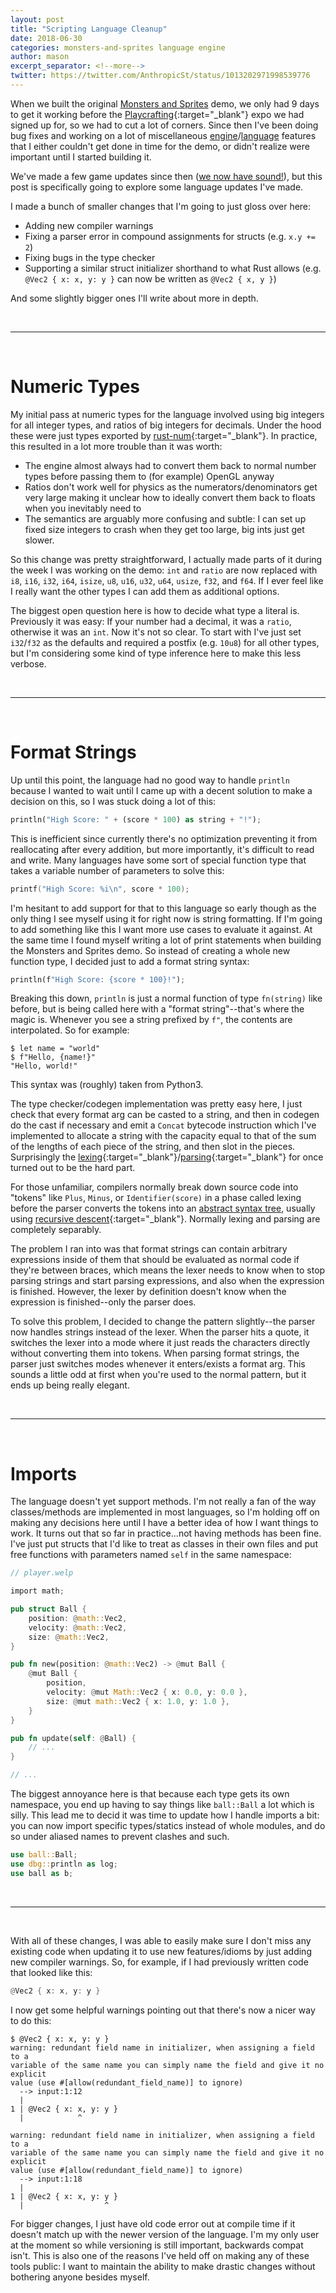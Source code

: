 ```yaml
---
layout: post
title: "Scripting Language Cleanup"
date: 2018-06-30
categories: monsters-and-sprites language engine
author: mason
excerpt_separator: <!--more-->
twitter: https://twitter.com/AnthropicSt/status/1013202971998539776
---
```


When we built the original [Monsters and Sprites](/monsters-and-sprites) demo, we only had 9 days to get it working before the [Playcrafting](https://playcrafting.com/){:target="_blank"} expo we had signed up for, so we had to cut a lot of corners. Since then I've been doing bug fixes and working on a lot of miscellaneous [engine](https://masonremaley.com/projects/game-engine/)/[language](https://masonremaley.com/projects/scripting-language/) features that I either couldn't get done in time for the demo, or didn't realize were important until I started building it.

We've made a few game updates since then ([we now have sound!](https://twitter.com/AnthropicSt/status/1010568311690743808)), but this post is specifically going to explore some language updates I've made.

I made a bunch of smaller changes that I'm going to just gloss over here:

- Adding new compiler warnings
- Fixing a parser error in compound assignments for structs (e.g. `x.y += 2`)
- Fixing bugs in the type checker
- Supporting a similar struct initializer shorthand to what Rust allows (e.g. `@Vec2 { x: x, y: y }` can now be written as `@Vec2 { x, y }`)

And some slightly bigger ones I'll write about more in depth.

<!--more-->

<br>

---

<br>

# Numeric Types

My initial pass at numeric types for the language involved using big integers for all integer types, and ratios of big integers for decimals. Under the hood these were just types exported by [rust-num](https://github.com/rust-num/num){:target="_blank"}. In practice, this resulted in a lot more trouble than it was worth:

- The engine almost always had to convert them back to normal number types before passing them to (for example) OpenGL anyway
- Ratios don't work well for physics as the numerators/denominators get very large making it unclear how to ideally convert them back to floats when you inevitably need to
- The semantics are arguably more confusing and subtle: I can set up fixed size integers to crash when they get too large, big ints just get slower.

So this change was pretty straightforward, I actually made parts of it during the week I was working on the demo: `int` and `ratio` are now replaced with `i8`, `i16`, `i32`, `i64`, `isize`, `u8`, `u16`, `u32`, `u64`, `usize`, `f32`, and `f64`. If I ever feel like I really want the other types I can add them as additional options.

The biggest open question here is how to decide what type a literal is. Previously it was easy: If your number had a decimal, it was a `ratio`, otherwise it was an `int`. Now it's not so clear. To start with I've just set `i32`/`f32` as the defaults and required a postfix (e.g. `10u8`) for all other types, but I'm considering some kind of type inference here to make this less verbose.

<br>

---

<br>

# Format Strings

Up until this point, the language had no good way to handle `println` because I wanted to wait until I came up with a decent solution to make a decision on this, so I was stuck doing a lot of this:

```rust
println("High Score: " + (score * 100) as string + "!");
```

This is inefficient since currently there's no optimization preventing it from reallocating after every addition, but more importantly, it's difficult to read and write. Many languages have some sort of special function type that takes a variable number of parameters to solve this:

```c
printf("High Score: %i\n", score * 100);
```

I'm hesitant to add support for that to this language so early though as the only thing I see myself using it for right now is string formatting. If I'm going to add something like this I want more use cases to evaluate it against. At the same time I found myself writing a lot of print statements when building the Monsters and Sprites demo. So instead of creating a whole new function type, I decided just to add a format string syntax:

```rust
println(f"High Score: {score * 100}!");
```

Breaking this down, `println` is just a normal function of type `fn(string)` like before, but is being called here with a "format string"--that's where the magic is. Whenever you see a string prefixed by `f"`, the contents are interpolated. So for example:

```
$ let name = "world"
$ f"Hello, {name!}"
"Hello, world!"
```

This syntax was (roughly) taken from Python3.

The type checker/codegen implementation was pretty easy here, I just check that every format arg can be casted to a string, and then in codegen do the cast if necessary and emit a `Concat` bytecode instruction which I've implemented to allocate a string with the capacity equal to that of the sum of the lengths of each piece of the string, and then slot in the pieces. Surprisingly the [lexing](https://en.wikipedia.org/wiki/Lexical_analysis){:target="_blank"}/[parsing](https://en.wikipedia.org/wiki/Parsing){:target="_blank"} for once turned out to be the hard part.

For those unfamiliar, compilers normally break down source code into "tokens" like `Plus`, `Minus`, or `Identifier(score)` in a phase called lexing before the parser converts the tokens into an [abstract syntax tree](https://en.wikipedia.org/wiki/Abstract_syntax_tree), usually using [recursive descent](https://en.wikipedia.org/wiki/Recursive_descent_parser){:target="_blank"}. Normally lexing and parsing are completely separably.

The problem I ran into was that format strings can contain arbitrary expressions inside of them that should be evaluated as normal code if they're between braces, which means the lexer needs to know when to stop parsing strings and start parsing expressions, and also when the expression is finished. However, the lexer by definition doesn't know when the expression is finished--only the parser does.

To solve this problem, I decided to change the pattern slightly--the parser now handles strings instead of the lexer. When the parser hits a quote, it switches the lexer into a mode where it just reads the characters directly without converting them into tokens. When parsing format strings, the parser just switches modes whenever it enters/exists a format arg. This sounds a little odd at first when you're used to the normal pattern, but it ends up being really elegant.

<br>

---

<br>

# Imports

The language doesn't yet support methods. I'm not really a fan of the way classes/methods are implemented in most languages, so I'm holding off on making any decisions here until I have a better idea of how I want things to work. It turns out that so far in practice...not having methods has been fine. I've just put structs that I'd like to treat as classes in their own files and put free functions with parameters named
`self` in the same namespace:

```rust
// player.welp

import math;

pub struct Ball {
    position: @math::Vec2,
    velocity: @math::Vec2,
    size: @math::Vec2,
}

pub fn new(position: @math::Vec2) -> @mut Ball {
    @mut Ball {
        position,
        velocity: @mut Math::Vec2 { x: 0.0, y: 0.0 },
        size: @mut math::Vec2 { x: 1.0, y: 1.0 },
    }
}

pub fn update(self: @Ball) {
    // ...
}

// ...
```

The biggest annoyance here is that because each type gets its own namespace, you end up having to say things like `ball::Ball` a lot which is silly. This lead me to decid it was time to update how I handle imports a bit: you can now import specific types/statics instead of whole modules, and do so under aliased names to prevent clashes and such.

```rust
use ball::Ball;
use dbg::println as log;
use ball as b;
```

<br>

---

<br>

With all of these changes, I was able to easily make sure I don't miss any existing code when updating it to use new features/idioms by just adding new compiler warnings. So, for example, if I had previously written code that looked like this:

```rust
@Vec2 { x: x, y: y }
```

I now get some helpful warnings pointing out that there's now a nicer way to do this:
```
$ @Vec2 { x: x, y: y }
warning: redundant field name in initializer, when assigning a field to a
variable of the same name you can simply name the field and give it no explicit
value (use #[allow(redundant_field_name)] to ignore)
  --> input:1:12
  | 
1 | @Vec2 { x: x, y: y }
  |            ^        

warning: redundant field name in initializer, when assigning a field to a
variable of the same name you can simply name the field and give it no explicit
value (use #[allow(redundant_field_name)] to ignore)
  --> input:1:18
  | 
1 | @Vec2 { x: x, y: y }
  |                  ^  
```

For bigger changes, I just have old code error out at compile time if it doesn't match up with the newer version of the language. I'm my only user at the moment so while versioning is still important, backwards compat isn't. This is also one of the reasons I've held off on making any of these tools public: I want to maintain the ability to make drastic changes without bothering anyone besides myself.
